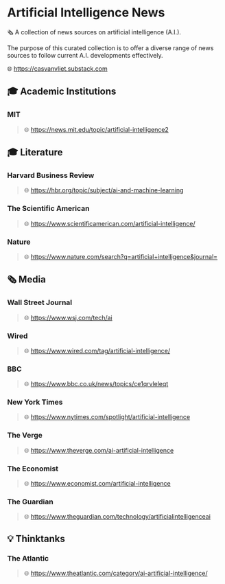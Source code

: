 # Artificial Intelligence News

🗞️ A collection of news sources on artificial intelligence (A.I.).

The purpose of this curated collection is to offer a diverse range of news sources to follow current A.I. developments effectively.

🌐 https://casvanvliet.substack.com

## 🎓 Academic Institutions

### MIT

> 🌐 https://news.mit.edu/topic/artificial-intelligence2

## 🎓 Literature

### Harvard Business Review

> 🌐 https://hbr.org/topic/subject/ai-and-machine-learning

### The Scientific American

> 🌐 https://www.scientificamerican.com/artificial-intelligence/

### Nature

> 🌐 https://www.nature.com/search?q=artificial+intelligence&journal=

## 🗞️ Media

### Wall Street Journal

> 🌐 https://www.wsj.com/tech/ai

### Wired

> 🌐 https://www.wired.com/tag/artificial-intelligence/

### BBC

> 🌐 https://www.bbc.co.uk/news/topics/ce1qrvleleqt

### New York Times

> 🌐 https://www.nytimes.com/spotlight/artificial-intelligence

### The Verge

> 🌐 https://www.theverge.com/ai-artificial-intelligence

### The Economist

> 🌐 https://www.economist.com/artificial-intelligence

### The Guardian

> 🌐 https://www.theguardian.com/technology/artificialintelligenceai

## 💡 Thinktanks

### The Atlantic

> 🌐 https://www.theatlantic.com/category/ai-artificial-intelligence/
